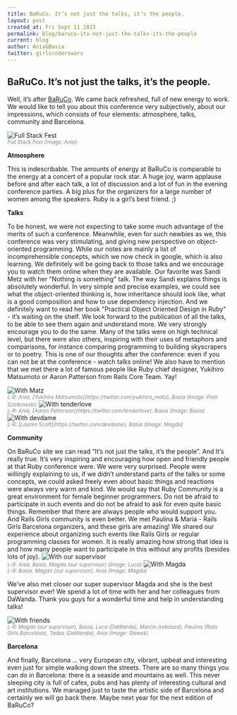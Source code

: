 ```yaml
---
title: BaRuCo. It’s not just the talks, it’s the people.
layout: post
created_at: Fri Sept 11 2015
permalink: blog/baruco-its-not-just-the-talks-its-the-people
current: blog
author: Ania&Basia
twitter: girlscoderswars
---
```


## BaRuCo. It’s not just the talks, it’s the people.

Well, it’s after [BaRuCo](http://www.fullstackfest.com/?from_baruco). We came back refreshed, full of new energy to work. We would like to tell you about this conference very subjectively, about our impressions, which consists of four elements: atmosphere, talks, community and Barcelona.

<img src="http://i.imgur.com/6lBNtAU.jpg" alt="Full Stack Fest"><br><font color="grey"><small><i>Full Stack Fest (Image: Ania)</i></small></font><br>

__Atmosphere__

This is indescribable. The amounts of energy at BaRuCo is comparable to the energy at a concert of a popular rock star. A huge joy, warm applause before and after each talk, a lot of discussion and a lot of fun in the evening conference parties. A big plus for the organizers for a large number of women among the speakers. Ruby is a girl’s best friend. ;)

__Talks__

To be honest, we were not expecting to take some much advantage of the merits of such a conference. Meanwhile, even for such newbies as we, this conference was very stimulating, and giving new perspective on object-oriented programming. While our notes are mainly a list of incomprehensible concepts, which we now check in google, which is also learning. We definitely will be going back to those talks and we encourage you to watch them online when they are available. Our favorite was Sandi Metz with her "Nothing is something" talk. The way Sandi explains things is absolutely wonderful. In very simple and precise examples, we could see what the object-oriented thinking is, how inheritance should look like, what is a good composition and how to use dependency injection. And we definitely want to read her book "Practical Object Oriented Design in Ruby" - it’s waiting on the shelf. We look forward to the publication of all the talks, to be able to see them again and understand more. We very strongly encourage you to  do the same. Many of the talks were on high technical level, but there were also others, inspiring with their uses of metaphors and comparisons, for instance comparing programming to building skyscrapers or to poetry.
This is one of our thoughts after the conference: even if you can not be at the conference - watch talks online!
We also have to mention that we met there a lot of famous people like Ruby chief designer, Yukihiro Matsumoto or Aaron Patterson from Rails Core Team. Yay!

<img src="http://i.imgur.com/qHLdjC5.jpg" alt="With Matz">
<br><font color="grey"><small><i>L-R: Ania, [Yukihiro Matsumoto](https://twitter.com/yukihiro_matz), Basia (Image: Piotr Szotkowski)</i></small></font>

<img src="http://i.imgur.com/ZwLOC3j.jpg" alt="With tenderlove">
<br><font color="grey"><small><i>L-R: Ania, [Aaron Patterson](https://twitter.com/tenderlove), Basia (Image: Basia)</i></small></font>

<img src="http://i.imgur.com/Qrc4u4z.jpg" alt="With devdame">
<br><font color="grey"><small><i>L-R: [Lauren Scott](https://twitter.com/devdame), Basia (Image: Magda)</i></small></font>

__Community__

On BaRuCo site we can read “It’s not just the talks, it’s the people”. And It’s really true. It’s very inspiring and encouraging how open and friendly people at that Ruby conference were. We were very surprised. People were willingly explaining to us, if we didn’t understand parts of the talks or some concepts, we could asked freely even about basic things and reactions were always very warm and kind. We would say that Ruby Community is a great environment for female beginner programmers. Do not be afraid to participate in such events and do not be afraid to ask for even quite basic things. Remember that there are always people who would support you.
And Rails Girls community is even better. We met Paulina & Maria - Rails Girls Barcelona organizers, and these girls are amazing! We shared our experience about organizing such events like Rails Girls or regular programming classes for women. It is really amazing how strong that idea is and how many people want to participate in this without any profits (besides lots of joy). 
<img src="http://i.imgur.com/m0BFs1n.jpg" alt="With our supervisor">
<br><font color="grey"><small><i>L-R: Ania, Basia, Magda (our supervisor) (Image: Luca)</i></small></font>
<img src="http://i.imgur.com/DqVpmUK.jpg" alt="With Magda">
<br><font color="grey"><small><i>L-R: Basia, Magda (our supervisor), Ania (Image: Magda)</i></small></font>

We’ve also met closer our super supervisor Magda and she is the best supervisor ever! We spend a lot of time with her and her colleagues from DaWanda. Thank you guys for a wonderful time and help in understanding talks!

<img src="http://i.imgur.com/uYNuWhI.jpg" alt="With friends">
<br><font color="grey"><small><i>L-R: Magda (our supervisor), Basia, Luca (DaWanda), Marcin (rebased), Paulina (Rails Girls Barcelona), Tadas (DaWanda), Ania (Image: Sławek)</i></small></font>

__Barcelona__

And finally, Barcelona ... very European city, vibrant, upbeat and interesting even just for simple walking down the streets. There are so many things you can do in Barcelona: there is a seaside and mountains as well. This never sleeping city is full of cafes, pubs and has plenty of interesting cultural and art institutions. We managed just to taste the artistic side of Barcelona and certainly we will go back there. Maybe next year for the next edition of BaRuCo?
